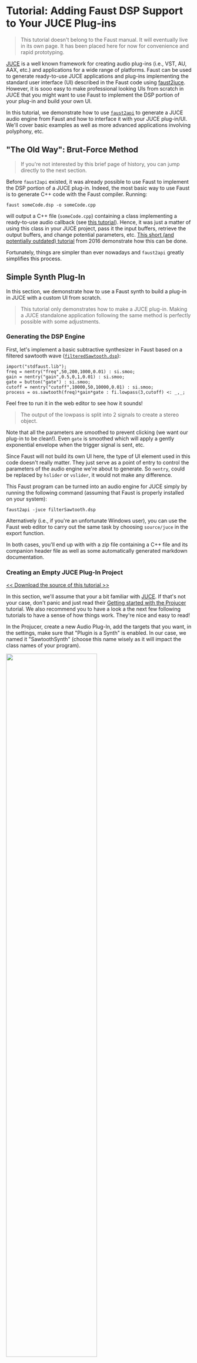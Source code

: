 # Tutorial: Adding Faust DSP Support to Your JUCE Plug-ins

> This tutorial doesn't belong to the Faust manual. It will eventually
live in its own page. It has been placed here for now for convenience and
rapid prototyping.

[JUCE](https://juce.com/) is a well known framework for creating audio plug-ins
(i.e., VST, AU, AAX, etc.) and applications for a wide range of platforms. 
Faust can be used to generate ready-to-use JUCE applications and plug-ins
implementing the standard user interface (UI) described in the Faust code using
[faust2juce](TODO). However, it is sooo easy to make professional looking UIs 
from scratch in JUCE that you might want to use Faust to implement the DSP
portion of your plug-in and build your own UI.

In this tutorial, we demonstrate how to use [`faust2api`](TODO) to generate 
a JUCE audio engine from Faust and how to interface it with your JUCE
plug-in/UI. We'll cover basic examples as well as more advanced applications
involving polyphony, etc.

## "The Old Way": Brut-Force Method 

> If you're not interested by this brief page of history, you can jump directly 
to the next section.

Before `faust2api` existed, it was already possible to use Faust to implement
the DSP portion of a JUCE plug-in. Indeed, the most basic way to use Faust is
to generate C++ code with the Faust compiler. Running:

```
faust someCode.dsp -o someCode.cpp
```

will output a C++ file (`someCode.cpp`) containing a class implementing a
ready-to-use audio callback (see [this tutorial](TODO)). Hence, it was just
a matter of using this class in your JUCE project, pass it the input buffers, 
retrieve the output buffers, and change potential parameters, etc. 
[This short (and potentially outdated) tutorial](https://ccrma.stanford.edu/courses/256a-fall-2016/lectures/faust/)
from 2016 demonstrate how this can be done.
 
Fortunately, things are simpler than ever nowadays and `faust2api` greatly
simplifies this process.

## Simple Synth Plug-In

In this section, we demonstrate how to use a Faust synth to build a plug-in
in JUCE with a custom UI from scratch.

> This tutorial only demonstrates how to make a JUCE plug-in. Making a JUCE
standalone application following the same method is perfectly possible with 
some adjustments.

### Generating the DSP Engine

First, let's implement a basic subtractive synthesizer in Faust based on a
filtered sawtooth wave ([`filteredSawtooth.dsp`](TODO)):

<!-- faust-run -->
```
import("stdfaust.lib");
freq = nentry("freq",50,200,1000,0.01) : si.smoo;
gain = nentry("gain",0.5,0,1,0.01) : si.smoo;
gate = button("gate") : si.smoo;
cutoff = nentry("cutoff",10000,50,10000,0.01) : si.smoo;
process = os.sawtooth(freq)*gain*gate : fi.lowpass(3,cutoff) <: _,_;
```
<!-- /faust-run -->

Feel free to run it in the web editor to see how it sounds!

> The output of the lowpass is split into 2 signals to create a stereo
object.

Note that all the parameters are smoothed to prevent clicking (we want our
plug-in to be clean!). Even `gate` is smoothed which will apply a gently
exponential envelope when the trigger signal is sent, etc.

Since Faust will not build its own UI here, the type of UI element used in this
code doesn't really matter. They just serve as a point of entry to control the
parameters of the audio engine we're about to generate. So `nentry`, could be
replaced by `hslider` or `vslider`, it would not make any difference.

This Faust program can be turned into an audio engine for JUCE simply by
running the following command (assuming that Faust is properly installed on
your system):

```
faust2api -juce filterSawtooth.dsp
```

Alternatively (i.e., if you're an unfortunate Windows user), you can use the
Faust web editor to carry out the same task by choosing `source/juce` in the
export function.

In both cases, you'll end up with with a zip file containing a C++ file and
its companion header file as well as some automatically generated markdown
documentation. 

### Creating an Empty JUCE Plug-In Project

[<< Download the source of this tutorial >>](misc/juce/SawtoothSynth.zip)

In this section, we'll assume that your a bit familiar with 
[JUCE](https://juce.com/). If that's not your case, don't panic and just read
their [Getting started with the Projucer](https://docs.juce.com/master/tutorial_new_projucer_project.html)
tutorial. We also recommend you to have a look a the next few following 
tutorials to have a sense of how things work. They're nice and easy to read!

In the Projucer, create a new Audio Plug-In, add the targets that you want,
in the settings, make sure that "Plugin is a Synth" is enabled. In our case,
we named it "SawtoothSynth" (choose this name wisely as it will impact the
class names of your program).

<img src="img/juce/newPlugin.jpg" class="mx-auto d-block" width="70%">

Now, place `DspFaust.cpp` and `DspFaust.h` generated in the previous step in
the `Source` folder of your JUCE plug-in project. Then select these 2 files
in `Source` and drag them in the Projucer so that they become visible in the
`Source` tab:

<img src="img/juce/juceProject.jpg" class="mx-auto d-block" width="70%">

At this point, try to compile your plug-in and see if it runs. Remember that
JUCE now generates a "standalone plug-in" by default which is super convenient
to test things without having to open the plug-in in a third party application.

Let's now add our DspFaust object to the `PluginProcessor`. In 
`PluginProcessor.h`, include `DspFaust.h`:

```
#include "../JuceLibraryCode/JuceHeader.h"
#include "DspFaust.h"
```

and implement `DspFaust` in the private section of the `AudioProcessor` class:

```
private:
    DspFaust dspFaust;
    
    //==============================================================================
    JUCE_DECLARE_NON_COPYABLE_WITH_LEAK_DETECTOR (SawtoothSynthAudioProcessor)
``` 

In `PluginProcessor.cpp`, all we have to do is to call `dspFaust.start()` when
we want to start the Faust audio engine and `dspFaust.stop()` when we want to
stop it. No need to set the sampling rate or the buffer length, `dspFaust` takes
care of that for ya.

> Remember that the package generated by `faust2api` contains a documentation
of the generated API. Feel free to have a look at it to get a sense of what 
methods are available.

`dspFaust.start()` and `dspFaust.stop()` can be conveniently placed in the
constructor and destructor (respectively) of `SawtoothSynthAudioProcessor`:

```
SawtoothSynthAudioProcessor::SawtoothSynthAudioProcessor()
#ifndef JucePlugin_PreferredChannelConfigurations
     : AudioProcessor (BusesProperties()
                     #if ! JucePlugin_IsMidiEffect
                      #if ! JucePlugin_IsSynth
                       .withInput  ("Input",  AudioChannelSet::stereo(), true)
                      #endif
                       .withOutput ("Output", AudioChannelSet::stereo(), true)
                     #endif
                       )
#endif
{
  dspFaust.start();
}

SawtoothSynthAudioProcessor::~SawtoothSynthAudioProcessor()
{
  dspFaust.stop();
}
```

The default JUCE plug-in copies the input buffer in the output buffer. 
Therefore, make sure that the implementation of the `processBlock` method looks
like:

```
void SawtoothSynthAudioProcessor::processBlock (AudioBuffer<float>& buffer, MidiBuffer& midiMessages)
{
}
```

(empty).

We now want to control the parameters of our `dspFaust` object. For that, the 
`setParamValue` method can be used. Since we want to control the parameters
of our synth from the `PluginEditor`, we create a series of public methods
in `PluginProcessor` to control each parameter of our synth. In 
`PluginProcessor.h` this will look like:

```
public:
  void setFreq(float freq);
  void setGain(float gain);
  void setCutoff(float cutoff);
  void setGate(bool gate);
```

and the corresponding implementation in `PluginProcessor.cpp` will be:

```
void SawtoothSynthAudioProcessor::setFreq(float freq)
{
  dspFaust.setParamValue("/synth/freq",freq);
}

void SawtoothSynthAudioProcessor::setGain(float gain)
{
  dspFaust.setParamValue("/synth/gain",gain);
}

void SawtoothSynthAudioProcessor::setGate(bool gate)
{
  if(gate){
    dspFaust.setParamValue("/synth/gate",1);
  }
  else{
    dspFaust.setParamValue("/synth/gate",0);
  }
}

void SawtoothSynthAudioProcessor::setCutoff(float cutoff)
{
  dspFaust.setParamValue("/synth/cutoff",cutoff);
}
```
 
Hence, `setParamValue` has 2 arguments: the path of the parameter in the Faust
code, and its value. Note that a list of all the available parameters of the
Faust object of their corresponding path can be found in the markdown 
documentation of the package generated with `faust2api`.

That's it for the `PluginProcessor`! Easy isn't it ;)? Now, let's add a basic
interface to control this synth.

We add a series of sliders, button, and labels to the private section of
`SawtoothSynthAudioProcessorEditor` in `PluginEditor.h`:

```
private:
  Slider frequencySlider;
  Slider gainSlider;
  Slider cutoffSlider;
  ToggleButton onOffButton;
    
  Label frequencyLabel;
  Label gainLabel;
  Label cutoffLabel;
  Label onOffLabel;
``` 

and their corresponding implementation in `PluginEditor.cpp`:

```
SawtoothSynthAudioProcessorEditor::SawtoothSynthAudioProcessorEditor (SawtoothSynthAudioProcessor& p)
    : AudioProcessorEditor (&p), processor (p)
{
  setSize (800, 130);
  
  addAndMakeVisible (frequencySlider);
  frequencySlider.setRange (50.0, 5000.0);
  frequencySlider.setSkewFactorFromMidPoint (500.0);
  frequencySlider.setValue(300);
  frequencySlider.onValueChange = [this] {
    processor.setFreq(frequencySlider.getValue());  
  };

  addAndMakeVisible(frequencyLabel);
  frequencyLabel.setText ("Frequency", dontSendNotification);
  frequencyLabel.attachToComponent (&frequencySlider, true);
    
  addAndMakeVisible (gainSlider);
  gainSlider.setRange (0.0, 1.0);
  gainSlider.setValue(0.5);
  gainSlider.onValueChange = [this] { 
    processor.setGain(gainSlider.getValue()); 
  };
    
  addAndMakeVisible(gainLabel);
  gainLabel.setText ("Gain", dontSendNotification);
  gainLabel.attachToComponent (&gainSlider, true);
    
  addAndMakeVisible (cutoffSlider);
  cutoffSlider.setRange (50.0, 10000.0);
  cutoffSlider.setValue(5000.0);
  cutoffSlider.onValueChange = [this] { 
    processor.setCutoff(cutoffSlider.getValue()); 
  };
    
  addAndMakeVisible(cutoffLabel);
  cutoffLabel.setText ("Cutoff", dontSendNotification);
  cutoffLabel.attachToComponent (&cutoffSlider, true);
  
  addAndMakeVisible(onOffButton);
  onOffButton.onClick = [this] { 
    processor.setGate(onOffButton.getToggleState());
  };
    
  addAndMakeVisible(onOffLabel);
  onOffLabel.setText ("On/Off", dontSendNotification);
  onOffLabel.attachToComponent (&onOffButton, true);
}
```

The methods that we declared in the previous step are basically called to set
the value of the parameters of our DSP engine thanks to the `processor`
object.

The `resize` must be implemented so that the various UI elements that we
created actually have a size:

```
void SawtoothSynthAudioProcessorEditor::resized()
{
  const int sliderLeft = 80;
  frequencySlider.setBounds (sliderLeft, 10, getWidth() - sliderLeft - 20, 20);
  gainSlider.setBounds (sliderLeft, 40, getWidth() - sliderLeft - 20, 20);
  cutoffSlider.setBounds (sliderLeft, 70, getWidth() - sliderLeft - 20, 20);
  onOffButton.setBounds (sliderLeft, 100, getWidth() - sliderLeft - 20, 20);
}
``` 

Finally, make sure that you clean the implementation of the `paint` method
to get rid of the default ugly "Hello World":

```
void SawtoothSynthAudioProcessorEditor::paint (Graphics& g)
{
  g.fillAll (getLookAndFeel().findColour (ResizableWindow::backgroundColourId));
}
```

Note that the same approach can be used to create an audio effect: `DspFaust`
will take care of instantiating the input buffers, etc. so it should just
work right away as for this synth example.

Compile your plug-in and run it, it should look like this:

<img src="img/juce/plugin.jpg" class="mx-auto d-block" width="60%">

The goal of this section was just to show you how to integrate a Faust DSP
engine into a JUCE plug-in project and how to control it with a simple UI. 
Once again, JUCE is a powerful tool to implement sophisticated UI in a very
simple way. You'll find all the documentation you need on 
[their website](https://juce.com/) to start making beautiful plug-ins!

## Creating and Using a Polyphonic Faust DSP Object

[<< Download the source of this tutorial >>](misc/juce/SawtoothSynthPoly.zip)

In the second part of this tutorial, we demonstrate how to generate a polyphonic
DSP engine with `faust2api` and how to control it with the "standard" JUCE 
keyboard.

The following code is almost the same as the one used in the previous section,
except that [we declared a global effect using the `effect` standard variable](TODO)
([`filteredSawtoothPoly.dsp`](TODO)): 

<!-- faust-run -->
```
import("stdfaust.lib");
freq = nentry("freq",50,200,1000,0.01) : si.smoo;
gain = nentry("gain",0.5,0,1,0.01) : si.smoo;
gate = button("gate") : si.smoo;
cutoff = nentry("cutoff",10000,50,10000,0.01) : si.smoo;
process = os.sawtooth(freq)*gain*gate : fi.lowpass(3,cutoff) <: _,_ ;
effect = dm.zita_light;
```
<!-- /faust-run -->

Note that the `freq`, `gain`, and `gate` parameters are declared, which means
that this Faust program can be turned into a polyphonic synth (see the
[MIDI polyphonic documentation](TODO)). Hence, in the current configuration
multiple instances (voices) of `process` will be created and connected to a
single instance of `effect` (see [TODO](TODO)).

A polyphonic DSP engine for JUCE can be generated from this code by running:

```
faust2api -juce -nvoices 12 filteredSawtoothPoly.dsp
``` 

where 12 is the maximum number of polyphonic voices (which can be changed
from the generated C++ code as well by changing the value of the `NVOICES` 
macro at the beginning of `DspFaust.cpp`). The same result can be achieved
using the [Faust web editor](https://faust.grame.fr/editor) and by choosing
`source/juce-poly` in the export function.

Create a new JUCE audio plug-in project with the same configuration than in
the previous section. Import the `DspFaust` files, create an instance of the
`DspFaust` object and call the `dspFaust.start()` and `dspFaust.stop()` methods
as we did before.

Our goal is to create a simple plug-in with the following interface:

<img src="img/juce/polyPlugin.jpg" class="mx-auto d-block" width="60%">

where the keyboard can be used to play several notes at the same time and
the "cutoff" slider can be used to change the cutoff frequency of the lowpass
filter of all active voices. This is an extremely primitive implementation
where only the messages from the UI keyboard are processed: we're just
doing this for the sake of the example. If you've never worked with keyboards 
and MIDI in JUCE, we strongly recommend you to read [this tutorial](https://docs.juce.com/master/tutorial_handling_midi_events.html)

In `PluginEditor.h`, let's first add the following inheritance to the 
`SawtoothSynthAudioProcessorEditor` class:

```
class SawtoothSynthAudioProcessorEditor  : 
  public AudioProcessorEditor, 
  private MidiInputCallback, 
  private MidiKeyboardStateListener
{
```

This is necessary to implement the MIDI callback and the keyboard (UI) listener.
This inheritance requires us to implement the following methods in the
private section of `PluginEditor.h`. We also add an instance of a UI keyboard
and its associated state as well as a slider and its label to control the
cutoff frequency of the lowpass:

```
private:
  void handleNoteOn (MidiKeyboardState*, int midiChannel, int midiNoteNumber, float velocity) override;
  void handleNoteOff (MidiKeyboardState*, int midiChannel, int midiNoteNumber, float /*velocity*/) override;
  void handleIncomingMidiMessage (MidiInput* source, const MidiMessage& message) override;
  
  MidiKeyboardState keyboardState;   
  MidiKeyboardComponent keyboardComponent; 
    
  Slider cutoffSlider;
  Label cutoffLabel;
``` 

In `PluginEditor.cpp`, we can add the keyboard and the slider to the constructor:

```
SawtoothSynthAudioProcessorEditor::SawtoothSynthAudioProcessorEditor (SawtoothSynthAudioProcessor& p)
  : AudioProcessorEditor (&p), processor (p), keyboardComponent (keyboardState, MidiKeyboardComponent::horizontalKeyboard)
{
  setSize (800, 150);
    
  addAndMakeVisible (keyboardComponent);
  keyboardState.addListener (this);
    
  addAndMakeVisible (cutoffSlider);
  cutoffSlider.setRange (50.0, 10000.0);
  cutoffSlider.setValue(5000.0);
  cutoffSlider.onValueChange = [this] { 
    processor.setCutoff(cutoffSlider.getValue()); 
  };
    
  addAndMakeVisible(cutoffLabel);
  cutoffLabel.setText ("Cutoff", dontSendNotification);
  cutoffLabel.attachToComponent (&cutoffSlider, true);
}
```

and we must de-allocate the keyboard state listener in the destructor:

```
SawtoothSynthAudioProcessorEditor::~SawtoothSynthAudioProcessorEditor()
{
  keyboardState.removeListener(this);
}
``` 

The implementation of the `setCutoff` method is detailed later in this tutorial
and is very similar to the one described in the previous section.

We also need to define the size of the various elements in the interface
(as we did before):

```
void SawtoothSynthAudioProcessorEditor::resized()
{
  const int sliderLeft = 80;
  keyboardComponent.setBounds (10,10,getWidth()-30,100);
  cutoffSlider.setBounds (sliderLeft, 120, getWidth() - sliderLeft - 20, 20);
}
```

MIDI messages are retrieved from the keyboard simply by implementing the
following inherited methods:

```
void SawtoothSynthAudioProcessorEditor::handleIncomingMidiMessage (MidiInput* source, const MidiMessage& message) {}

void SawtoothSynthAudioProcessorEditor::handleNoteOn (MidiKeyboardState*, int midiChannel, int midiNoteNumber, float velocity)
{
  processor.keyOn(midiNoteNumber,int(127*velocity));
}

void SawtoothSynthAudioProcessorEditor::handleNoteOff (MidiKeyboardState*, int midiChannel, int midiNoteNumber, float /*velocity*/)
{
  processor.keyOff(midiNoteNumber);
}
```

The implementation of the `keyOn` and `keyOff` methods is detailed below.

On `PluginProcessor` side, the following methods must be declared in 
`PluginProcessor.h`:

```
void keyOn(int pitch, int  velocity);
void keyOff(int pitch);
void setCutoff(float cutoff);
```

They are ones that were used in the previous steps.

Their corresponding implementation in `PluginProcessor.cpp` is very straight
forward:

```
void SawtoothSynthAudioProcessor::keyOn(int pitch, int velocity)
{
  dspFaust.keyOn(pitch,velocity);
}

void SawtoothSynthAudioProcessor::keyOff(int pitch)
{
  dspFaust.keyOff(pitch);
}

void SawtoothSynthAudioProcessor::setCutoff(float cutoff)
{
  dspFaust.setParamValue("/Sequencer/DSP1/Polyphonic/Voices/synth/cutoff",cutoff);
}
```

`keyOn` and `keyOff` are methods from `DspFaust` that can be used to trigger
and stop a note. `keyOn` will allocate a new voice, convert its `pitch` 
parameter into a frequency that will be sent automatically the Faust `freq` 
parameter, `velocity` is converted to a level that will be sent to the `gain` 
parameter, and the `gate` parameter is set to 1. Inversely, `keyOff` sets 
`gate` to 0 and wait for t60 to be reached to de-allocate the current voice.

`keyOn` returns a voice ID whose type is `unsigned long`. This ID can then
be used to change the parameter of a specific voice. We're not using this
functionality in the example presented in this tutorial but here is how this
would work:

```
unsigned long voiceID = dspFaust.keyOn(60,110);
dspFaust.setVoiceParamValue("/synth/cutoff",voiceID,378);
```

Note that voices can also be allocated directly without using `keyOn` and 
`keyOff` with the `newVoice` and the `deleteVoice` methods:

```
unsigned long voiceID = dspFaust.newVoice();
dspFaust.setVoiceParamValue("/synth/gate",voiceID,1);
// do something...
dspFaust.deleteVoice(voiceID);
```

Using `setParamValue` as we're doing in the current example, we can set the
value of a parameter for all the voices of the DSP engine. Unlike
`setVoiceParamValue`, the parameter path must be the complete path provided
in the README of the DSP package generated with `faust2api`. So once again,
for `setVoiceParamValue`, the short path is enough but for `setParamValue`,
the complete path is needed.

You might wonder why the path is much more complex with a polyphonic DSP
engine than with a regular one. Here is how it works. `Sequencer` is the full
object (poly synth + effect), `DSP1` is the synth (`DSP2` is the effect), 
`Polyphonic` is the polyphonic layer of the object, and finally `Voices` 
addresses all the voices at once.

That's it folks! Try to compile and run your plug-in, it should just work. Of
course, things could be significantly improved here but at this point, you
should be able to sail on your own.  
